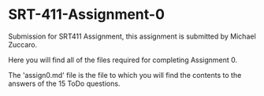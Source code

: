 # SRT-411-Assignment-0

Submission for SRT411 Assignment, this assignment is submitted
by Michael Zuccaro.

Here you will find all of the files required for completing Assignment 0.

The 'assign0.md' file is the file to which you will find the contents to
the answers of the 15 ToDo questions.
